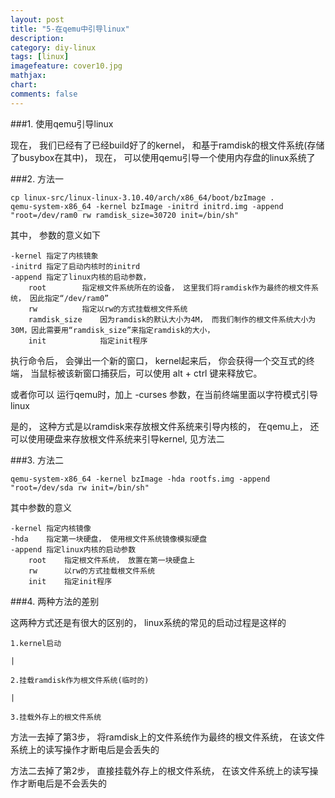 ```yaml
---
layout: post
title: "5-在qemu中引导linux"
description:
category: diy-linux
tags: [linux]
imagefeature: cover10.jpg
mathjax: 
chart:
comments: false
---
```


###1. 使用qemu引导linux
  
现在， 我们已经有了已经build好了的kernel， 和基于ramdisk的根文件系统(存储了busybox在其中)， 现在， 可以使用qemu引导一个使用内存盘的linux系统了  
  
###2. 方法一  
  
	cp linux-src/linux-linux-3.10.40/arch/x86_64/boot/bzImage .
	qemu-system-x86_64 -kernel bzImage -initrd initrd.img -append "root=/dev/ram0 rw ramdisk_size=30720 init=/bin/sh"
    
其中， 参数的意义如下

	-kernel 指定了内核镜象  
	-initrd 指定了启动内核时的initrd  
	-append 指定了linux内核的启动参数， 
		root		指定根文件系统所在的设备， 这里我们将ramdisk作为最终的根文件系统， 因此指定“/dev/ram0”
		rw			指定以rw的方式挂载根文件系统
		ramdisk_size	因为ramdisk的默认大小为4M， 而我们制作的根文件系统大小为30M，因此需要用“ramdisk_size”来指定ramdisk的大小， 
		init			指定init程序  
        
执行命令后， 会弹出一个新的窗口， kernel起来后， 你会获得一个交互式的终端， 当鼠标被该新窗口捕获后，可以使用 alt + ctrl 键来释放它。

或者你可以 运行qemu时，加上 -curses 参数，在当前终端里面以字符模式引导linux
  
是的， 这种方式是以ramdisk来存放根文件系统来引导内核的， 在qemu上， 还可以使用硬盘来存放根文件系统来引导kernel, 见方法二
  
###3. 方法二  
  
	qemu-system-x86_64 -kernel bzImage -hda rootfs.img -append "root=/dev/sda rw init=/bin/sh"

其中参数的意义

	-kernel	指定内核镜像
	-hda	指定第一块硬盘， 使用根文件系统镜像模拟硬盘  
	-append	指定linux内核的启动参数  
		root	指定根文件系统， 放置在第一块硬盘上  
		rw		以rw的方式挂载根文件系统  
		init	指定init程序
  
###4. 两种方法的差别  
  
这两种方式还是有很大的区别的， linux系统的常见的启动过程是这样的  
  
	1.kernel启动
	
	|
	
	2.挂载ramdisk作为根文件系统(临时的)
	
	|
        
	3.挂载外存上的根文件系统
    
方法一去掉了第3步， 将ramdisk上的文件系统作为最终的根文件系统， 在该文件系统上的读写操作才断电后是会丢失的  

方法二去掉了第2步， 直接挂载外存上的根文件系统， 在该文件系统上的读写操作才断电后是不会丢失的
